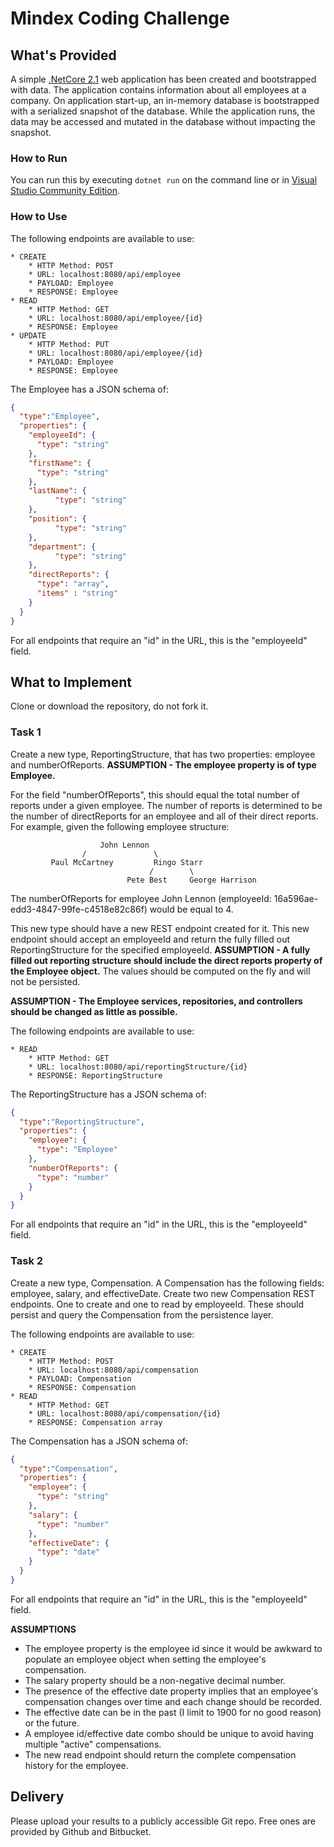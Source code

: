 # Mindex Coding Challenge
## What's Provided
A simple [.NetCore 2.1](https://dotnet.microsoft.com/download/dotnet-core/2.1) web application has been created and bootstrapped 
with data. The application contains information about all employees at a company. On application start-up, an in-memory 
database is bootstrapped with a serialized snapshot of the database. While the application runs, the data may be
accessed and mutated in the database without impacting the snapshot.

### How to Run
You can run this by executing `dotnet run` on the command line or in [Visual Studio Community Edition](https://www.visualstudio.com/downloads/).


### How to Use
The following endpoints are available to use:
```
* CREATE
    * HTTP Method: POST 
    * URL: localhost:8080/api/employee
    * PAYLOAD: Employee
    * RESPONSE: Employee
* READ
    * HTTP Method: GET 
    * URL: localhost:8080/api/employee/{id}
    * RESPONSE: Employee
* UPDATE
    * HTTP Method: PUT 
    * URL: localhost:8080/api/employee/{id}
    * PAYLOAD: Employee
    * RESPONSE: Employee
```
The Employee has a JSON schema of:
```json
{
  "type":"Employee",
  "properties": {
    "employeeId": {
      "type": "string"
    },
    "firstName": {
      "type": "string"
    },
    "lastName": {
          "type": "string"
    },
    "position": {
          "type": "string"
    },
    "department": {
          "type": "string"
    },
    "directReports": {
      "type": "array",
      "items" : "string"
    }
  }
}
```
For all endpoints that require an "id" in the URL, this is the "employeeId" field.

## What to Implement
Clone or download the repository, do not fork it.

### Task 1
Create a new type, ReportingStructure, that has two properties: employee and numberOfReports.
**ASSUMPTION - The employee property is of type Employee.**

For the field "numberOfReports", this should equal the total number of reports under a given employee. The number of 
reports is determined to be the number of directReports for an employee and all of their direct reports. For example, 
given the following employee structure:
```
                    John Lennon
                /               \
         Paul McCartney         Ringo Starr
                               /        \
                          Pete Best     George Harrison
```
The numberOfReports for employee John Lennon (employeeId: 16a596ae-edd3-4847-99fe-c4518e82c86f) would be equal to 4. 

This new type should have a new REST endpoint created for it. This new endpoint should accept an employeeId and return 
the fully filled out ReportingStructure for the specified employeeId. **ASSUMPTION - A fully filled out reporting structure should include the direct reports property of the Employee object.** The values should be computed on the fly and will 
not be persisted.

**ASSUMPTION - The Employee services, repositories, and controllers should be changed as little as possible.**

The following endpoints are available to use:
```
* READ
    * HTTP Method: GET 
    * URL: localhost:8080/api/reportingStructure/{id}
    * RESPONSE: ReportingStructure
```
The ReportingStructure has a JSON schema of:
```json
{
  "type":"ReportingStructure",
  "properties": {
    "employee": {
      "type": "Employee"
    },
    "numberOfReports": {
      "type": "number"
    }
  }
}
```
For all endpoints that require an "id" in the URL, this is the "employeeId" field.

### Task 2
Create a new type, Compensation. A Compensation has the following fields: employee, salary, and effectiveDate. Create 
two new Compensation REST endpoints. One to create and one to read by employeeId. These should persist and query the 
Compensation from the persistence layer.


The following endpoints are available to use:
```
* CREATE
    * HTTP Method: POST 
    * URL: localhost:8080/api/compensation
    * PAYLOAD: Compensation
    * RESPONSE: Compensation
* READ
    * HTTP Method: GET 
    * URL: localhost:8080/api/compensation/{id}
    * RESPONSE: Compensation array
```
The Compensation has a JSON schema of:
```json
{
  "type":"Compensation",
  "properties": {
    "employee": {
      "type": "string"
    },
    "salary": {
      "type": "number"
    },
    "effectiveDate": {
      "type": "date"
    }
  }
}
```
For all endpoints that require an "id" in the URL, this is the "employeeId" field.

**ASSUMPTIONS**
- The employee property is the employee id since it would be awkward to populate an employee object when setting the employee's compensation.
- The salary property should be a non-negative decimal number.
- The presence of the effective date property implies that an employee's compensation changes over time and each change should be recorded.
- The effective date can be in the past (I limit to 1900 for no good reason) or the future.
- A employee id/effective date combo should be unique to avoid having multiple "active" compensations.
- The new read endpoint should return the complete compensation history for the employee.


## Delivery
Please upload your results to a publicly accessible Git repo. Free ones are provided by Github and Bitbucket.